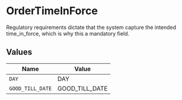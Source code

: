 # OrderTimeInForce

Regulatory requirements dictate that the system capture the intended time_in_force, which is why this a mandatory field.


## Values

| Name             | Value            |
| ---------------- | ---------------- |
| `DAY`            | DAY              |
| `GOOD_TILL_DATE` | GOOD_TILL_DATE   |